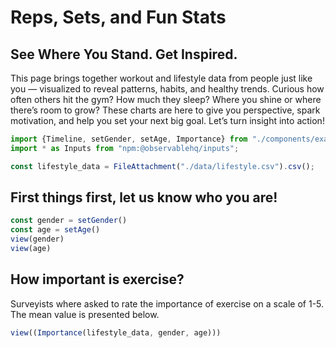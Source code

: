 # Reps, Sets, and Fun Stats
## See Where You Stand. Get Inspired.
This page brings together workout and lifestyle data from people just like you — visualized to reveal patterns, habits, and healthy trends.
Curious how often others hit the gym? How much they sleep? Where you shine or where there’s room to grow?
These charts are here to give you perspective, spark motivation, and help you set your next big goal. Let’s turn insight into action!

```js
import {Timeline, setGender, setAge, Importance} from "./components/example.js";
import * as Inputs from "npm:@observablehq/inputs";

```

```js
const lifestyle_data = FileAttachment("./data/lifestyle.csv").csv();
```
## First things first, let us know who you are!

```js
const gender = setGender()
const age = setAge()
view(gender)
view(age)
```

## How important is exercise?

Surveyists where asked to rate the importance of exercise on a scale of 1-5. The mean value is presented below.

```js
view((Importance(lifestyle_data, gender, age)))
```